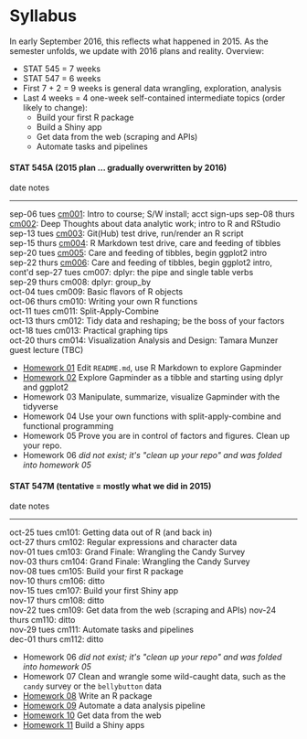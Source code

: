 # Syllabus





In early September 2016, this reflects what happened in 2015. As the semester unfolds, we update with 2016 plans and reality. Overview:

  * STAT 545 = 7 weeks
  * STAT 547 = 6 weeks
  * First 7 + 2 = 9 weeks is general data wrangling, exploration, analysis
  * Last 4 weeks = 4 one-week self-contained intermediate topics (order likely to change):
    - Build your first R package
    - Build a Shiny app
    - Get data from the web (scraping and APIs)
    - Automate tasks and pipelines

<!-- unholy hack to make following two tables less wide and the same wide -->
<style type="text/css">
table {
   max-width: 50%;
}
</style>

#### STAT 545A (2015 plan ... gradually overwritten by 2016)


date           notes                                                                                                              
-------------  -------------------------------------------------------------------------------------------------------------------
sep-06 tues    <a href="cm001_course-intro-sw-install-account-signup.html">cm001</a>: Intro to course; S/W install; acct sign-ups 
sep-08 thurs   <a href="cm002_r-rstudio-intro.html">cm002</a>: Deep Thoughts about data analytic work; intro to R and RStudio     
sep-13 tues    <a href="cm003_render-git-github-test-drive.html">cm003</a>: Git(Hub) test drive, run/render an R script           
sep-15 thurs   <a href="cm004_claim-repo-test-drive-rmd.html">cm004</a>: R Markdown test drive, care and feeding of tibbles       
sep-20 tues    <a href="cm005_tidyverse-ggplot2-intro.html">cm005</a>: Care and feeding of tibbles, begin ggplot2 intro           
sep-22 thurs   <a href="cm006_tidyverse-ggplot2-intro-2.html">cm006</a>: Care and feeding of tibbles, begin ggplot2 intro, cont'd 
sep-27 tues    cm007: dplyr: the pipe and single table verbs                                                                      
sep-29 thurs   cm008: dplyr: group_by                                                                                             
oct-04 tues    cm009: Basic flavors of R objects                                                                                  
oct-06 thurs   cm010: Writing your own R functions                                                                                
oct-11 tues    cm011: Split-Apply-Combine                                                                                         
oct-13 thurs   cm012: Tidy data and reshaping; be the boss of your factors                                                        
oct-18 tues    cm013: Practical graphing tips                                                                                     
oct-20 thurs   cm014: Visualization Analysis and Design: Tamara Munzer guest lecture (TBC)                                        

  * [Homework 01](hw01_edit-README.html) Edit `README.md`, use R Markdown to explore Gapminder
  * [Homework 02](hw02_explore-gapminder-dplyr.html) Explore Gapminder as a tibble and starting using dplyr and ggplot2
  * Homework 03 Manipulate, summarize, visualize Gapminder with the tidyverse
  * Homework 04 Use your own functions with split-apply-combine and functional programming
  * Homework 05 Prove you are in control of factors and figures. Clean up your repo.
  * Homework 06 *did not exist; it's "clean up your repo" and was folded into homework 05*

#### STAT 547M (tentative = mostly what we did in 2015)


date           notes                                            
-------------  -------------------------------------------------
oct-25 tues    cm101: Getting data out of R (and back in)       
oct-27 thurs   cm102: Regular expressions and character data    
nov-01 tues    cm103: Grand Finale: Wrangling the Candy Survey  
nov-03 thurs   cm104: Grand Finale: Wrangling the Candy Survey  
nov-08 tues    cm105: Build your first R package                
nov-10 thurs   cm106: ditto                                     
nov-15 tues    cm107: Build your first Shiny app                
nov-17 thurs   cm108: ditto                                     
nov-22 tues    cm109: Get data from the web (scraping and APIs) 
nov-24 thurs   cm110: ditto                                     
nov-29 tues    cm111: Automate tasks and pipelines              
dec-01 thurs   cm112: ditto                                     

  * Homework 06 *did not exist; it's "clean up your repo" and was folded into homework 05*
  * Homework 07 Clean and wrangle some wild-caught data, such as the `candy` survey or the `bellybutton` data
  * [Homework 08](hw08_package.html) Write an R package
  * [Homework 09](hw09_automation.html) Automate a data analysis pipeline
  * [Homework 10](hw10_data-from-web.html) Get data from the web
  * [Homework 11](hw11_shiny.html) Build a Shiny apps
